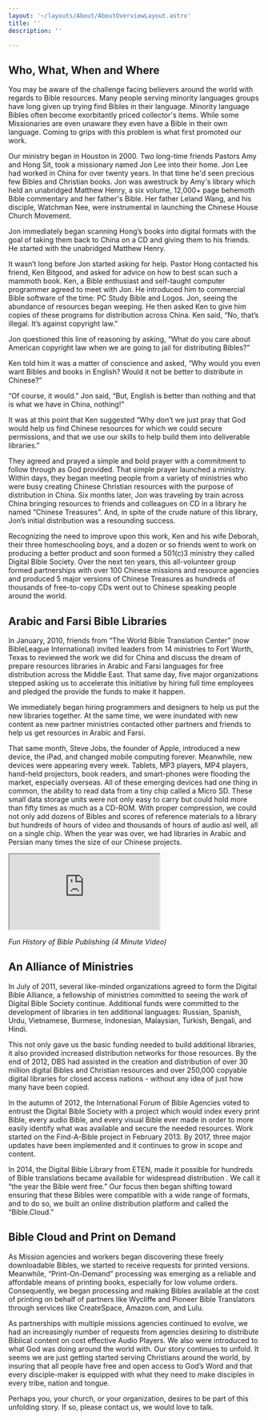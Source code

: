```yaml
---
layout: '~/layouts/About/AboutOverviewLayout.astro'
title: ''
description: ''

---
```


## Who, What, When and Where
You may be aware of the challenge facing believers around the world with regards to Bible resources. Many people serving minority languages groups have long given up trying find Bibles in their language. Minority language Bibles often become exorbitantly priced collector's items. While some Missionaries are even unaware they even have a Bible in their own language. Coming to grips with this problem is what first promoted our work.

Our ministry began in Houston in 2000. Two long-time friends Pastors Amy and Hong Sit, took a missionary named Jon Lee into their home. Jon Lee had worked in China for over twenty years. In that time he'd seen precious few Bibles and Christian books. Jon was awestruck by Amy's library which held an unabridged Matthew Henry, a six volume, 12,000+ page behemoth Bible commentary and her father's Bible. Her father Leland Wang, and his disciple, Watchman Nee, were instrumental in launching the Chinese House Church Movement.

Jon immediately began scanning Hong’s books into digital formats with the goal of taking them back to China on a CD and giving them to his friends. He started with the unabridged Matthew Henry.

It wasn’t long before Jon started asking for help. Pastor Hong contacted his friend, Ken Bitgood, and asked for advice on how to best scan such a mammoth book. Ken, a Bible enthusiast and self-taught computer programmer agreed to meet with Jon. He introduced him to commercial Bible software of the time: PC Study Bible and Logos. Jon, seeing the abundance of resources began weeping. He then asked Ken to give him copies of these programs for distribution across China. Ken said, “No, that’s illegal. It’s against copyright law.”

Jon questioned this line of reasoning by asking, “What do you care about American copyright law when we are going to jail for distributing Bibles?”

Ken told him it was a matter of conscience and asked, “Why would you even want Bibles and books in English? Would it not be better to distribute in Chinese?”

“Of course, it would.” Jon said, “But, English is better than nothing and that is what we have in China, nothing!”

It was at this point that Ken suggested “Why don’t we just pray that God would help us find Chinese resources for which we could secure permissions, and that we use our skills to help build them into deliverable libraries.”

They agreed and prayed a simple and bold prayer with a commitment to follow through as God provided. That simple prayer launched a ministry. Within days, they began meeting people from a variety of ministries who were busy creating Chinese Christian resources with the purpose of distribution in China. Six months later, Jon was traveling by train across China bringing resources to friends and colleagues on CD in a library he named “Chinese Treasures”. And, in spite of the crude nature of this library, Jon’s initial distribution was a resounding success.

Recognizing the need to improve upon this work, Ken and his wife Deborah, their three homeschooling boys, and a dozen or so friends went to work on producing a better product and soon formed a 501(c)3 ministry they called Digital Bible Society. Over the next ten years, this all-volunteer group formed partnerships with over 100 Chinese missions and resource agencies and produced 5 major versions of Chinese Treasures as hundreds of thousands of free-to-copy CDs went out to Chinese speaking people around the world.

## Arabic and Farsi Bible Libraries
In January, 2010, friends from “The World Bible Translation Center” (now BibleLeague International) invited leaders from 14 ministries to Fort Worth, Texas to reviewed the work we did for China and discuss the dream of prepare resources libraries in Arabic and Farsi languages for free distribution across the Middle East. That same day, five major organizations stepped asking us to accelerate this initiative by hiring full time employees and pledged the provide the funds to make it happen.

We immediately began hiring programmers and designers to help us put the new libraries together. At the same time, we were inundated with new content as new partner ministries contacted other partners and friends to help us get resources in Arabic and Farsi.

That same month, Steve Jobs, the founder of Apple, introduced a new device, the iPad, and changed mobile computing forever. Meanwhile, new devices were appearing every week. Tablets, MP3 players, MP4 players, hand-held projectors, book readers, and smart-phones were flooding the market, especially overseas. All of these emerging devices had one thing in common, the ability to read data from a tiny chip called a Micro SD. These small data storage units were not only easy to carry but could hold more than fifty times as much as a CD-ROM. With proper compression, we could not only add dozens of Bibles and scores of reference materials to a library but hundreds of hours of video and thousands of hours of audio asl well, all on a single chip. When the year was over, we had libraries in Arabic and Persian many times the size of our Chinese projects.

<div class="relative h-128 rounded-lg border-2 border-double border-gray-200 bg-white">
<iframe src="https://player.vimeo.com/video/42558544?h=02e67ddffc" title="In the Beginning" allow="autoplay; fullscreen; picture-in-picture" allowfullscreen class="h-64 w-full p-1"></iframe>
</div>

*Fun History of Bible Publishing (4 Minute Video)*

## An Alliance of Ministries

In July of 2011, several like-minded organizations agreed to form the Digital Bible Alliance, a fellowship of ministries committed to seeing the work of Digital Bible Society continue. Additional funds were committed to the development of libraries in ten additional languages: Russian, Spanish, Urdu, Vietnamese, Burmese, Indonesian, Malaysian, Turkish, Bengali, and Hindi.

This not only gave us the basic funding needed to build additional libraries, it also provided increased distribution networks for those resources. By the end of 2012, DBS had assisted in the creation and distribution of over 30 million digital Bibles and Christian resources and over 250,000 copyable digital libraries for closed access nations - without any idea of just how many have been copied.

In the autumn of 2012, the International Forum of Bible Agencies voted to entrust the Digital Bible Society with a project which would index every print Bible, every audio Bible, and every visual Bible ever made in order to more easily identify what was available and secure the needed resources. Work started on the Find-A-Bible project in February 2013. By 2017, three major updates have been implemented and it continues to grow in scope and content.

In 2014, the Digital Bible Library from ETEN, made it possible for hundreds of Bible translations became available for widespread distribution . We call it “the year the Bible went free.” Our focus then began shifting toward ensuring that these Bibles were compatible with a wide range of formats, and to do so, we built an online distribution platform and called the “Bible.Cloud.”

## Bible Cloud and Print on Demand

As Mission agencies and workers began discovering these freely downloadable Bibles, we started to receive requests for printed versions. Meanwhile, “Print-On-Demand” processing was emerging as a reliable and affordable means of printing books, especially for low volume orders. Consequently, we began processing and making Bibles available at the cost of printing on behalf of partners like Wycliffe and Pioneer Bible Translators through services like CreateSpace, Amazon.com, and Lulu.

As partnerships with multiple missions agencies continued to evolve, we had an increasingly number of requests from agencies desiring to distribute Biblical content on cost effective Audio Players. We also were introduced to what God was doing around the world with. Our story continues to unfold. It seems we are just getting started serving Christians around the world, by insuring that all people have free and open access to God’s Word and that every disciple-maker is equipped with what they need to make disciples in every tribe, nation and tongue.

Perhaps you, your church, or your organization, desires to be part of this unfolding story. If so, please contact us, we would love to talk.